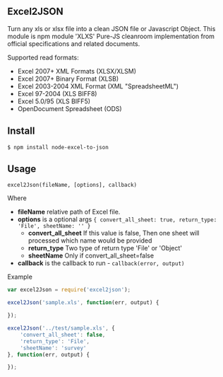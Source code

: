 ## Excel2JSON
Turn any xls or xlsx file into a clean JSON file or Javascript Object. This module is npm module 'XLXS'  Pure-JS cleanroom implementation from official specifications and related documents.

Supported read formats:
- Excel 2007+ XML Formats (XLSX/XLSM)
- Excel 2007+ Binary Format (XLSB)
- Excel 2003-2004 XML Format (XML "SpreadsheetML")
- Excel 97-2004 (XLS BIFF8)
- Excel 5.0/95 (XLS BIFF5)
- OpenDocument Spreadsheet (ODS)

## Install

    $ npm install node-excel-to-json

## Usage

`excel2Json(fileName, [options], callback)`

Where

  * **fileName** relative path of Excel file.
  * **options**  is a optional args `{
      convert_all_sheet: true,
      return_type: 'File',
      sheetName: ''
  }`
    * **convert_all_sheet** If this value is false, Then one sheet will processed which name would be provided
    * **return_type** Two type of return type 'File' or 'Object'
    * **sheetName** Only if convert_all_sheet=false
  * **callback** is the callback to run - `callback(error, output)`

Example
```javascript
var excel2Json = require('excel2json');

excel2Json('sample.xls', function(err, output) {

});

excel2Json('../test/sample.xls', {
    'convert_all_sheet': false,
    'return_type': 'File',
    'sheetName': 'survey'
}, function(err, output) {

});
```
